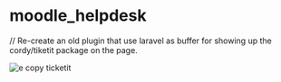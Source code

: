 # moodle_helpdesk

// Re-create an old plugin that use laravel as buffer for showing up the cordy/tiketit package on the page.

![e copy ticketit](https://user-images.githubusercontent.com/17647951/110636526-677d5080-81bd-11eb-8e8b-44f7c1dc5900.png)
